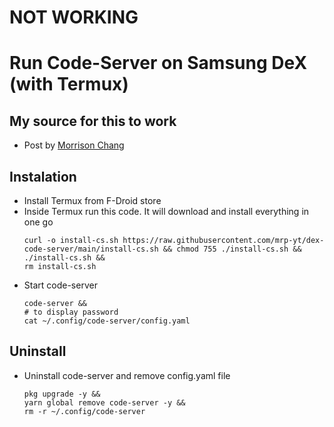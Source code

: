 # NOT WORKING

# Run Code-Server on Samsung DeX (with Termux)

## My source for this to work
* Post by [Morrison Chang](https://dev.to/codeledger/how-to-get-visual-studio-code-to-run-in-termux-on-android-405j)

## Instalation
* Install Termux from F-Droid store
* Inside Termux run this code. It will download and install everything in one go
  ```
  curl -o install-cs.sh https://raw.githubusercontent.com/mrp-yt/dex-code-server/main/install-cs.sh && chmod 755 ./install-cs.sh && ./install-cs.sh &&
  rm install-cs.sh
  ```
* Start code-server 
  ```
  code-server &&
  # to display password
  cat ~/.config/code-server/config.yaml
  ```
## Uninstall
* Uninstall code-server and remove config.yaml file
  ```
  pkg upgrade -y &&
  yarn global remove code-server -y &&
  rm -r ~/.config/code-server
  ```
